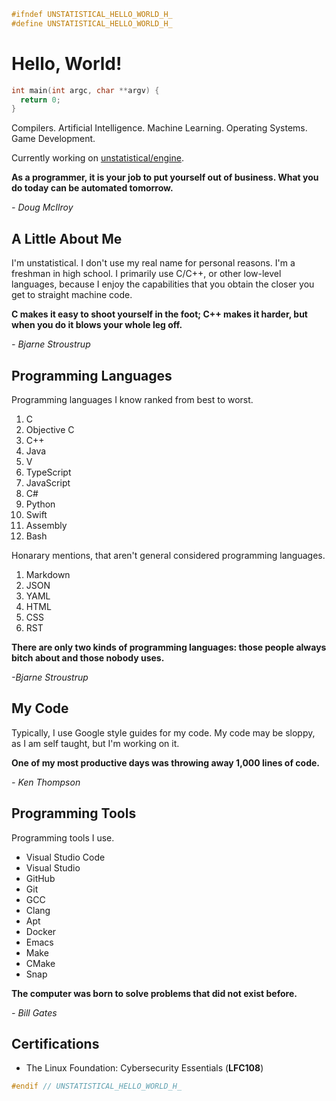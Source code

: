 ```c
#ifndef UNSTATISTICAL_HELLO_WORLD_H_
#define UNSTATISTICAL_HELLO_WORLD_H_
```

# Hello, World!

```c
int main(int argc, char **argv) {
  return 0;
}
```

Compilers.
Artificial Intelligence.
Machine Learning.
Operating Systems.
Game Development.

Currently working on [unstatistical/engine](https://github.com/unstatistical/engine).

__As a programmer, it is your job to put yourself out of business. What you do today can be automated tomorrow.__

_- Doug McIlroy_

## A Little About Me

I'm unstatistical. I don't use my real name for personal reasons. I'm a freshman in high school. I primarily use C/C++, or other low-level languages, because I enjoy the capabilities that you obtain the closer you get to straight machine code.

__C makes it easy to shoot yourself in the foot; C++ makes it harder, but when you do it blows your whole leg off.__

_- Bjarne Stroustrup_

## Programming Languages

Programming languages I know ranked from best to worst.

1. C
2. Objective C
3. C++
4. Java
5. V
6. TypeScript
7. JavaScript
8. C#
9. Python
10. Swift
11. Assembly
12. Bash

Honarary mentions, that aren't general considered programming languages.

1. Markdown
2. JSON
3. YAML
4. HTML
5. CSS
6. RST

__There are only two kinds of programming languages: those people always bitch about and those nobody uses.__

_-Bjarne Stroustrup_

## My Code

Typically, I use Google style guides for my code. My code may be sloppy, as I am self taught, but I'm working on it.

__One of my most productive days was throwing away 1,000 lines of code.__

_- Ken Thompson_

## Programming Tools

Programming tools I use.

- Visual Studio Code
- Visual Studio
- GitHub
- Git
- GCC
- Clang
- Apt
- Docker
- Emacs
- Make
- CMake
- Snap

__The computer was born to solve problems that did not exist before.__

_- Bill Gates_


## Certifications

- The Linux Foundation: Cybersecurity Essentials  (__LFC108 __)

```c
#endif // UNSTATISTICAL_HELLO_WORLD_H_
```
